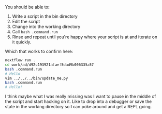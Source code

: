 You should be able to:

1. Write a script in the bin directory
2. Edit the script
3. Change into the working directory
4. Call `bash .command.run`
5. Rinse and repeat until you're happy where your script is at and iterate on it quickly.

Which that works to confirm here:

```sh
nextflow run .
cd work/ad/d92c193921afaef5dad9b006335a57
bash .command.run
# Hello
vim ../../../bin/update_me.py
bash .command.run
# Hello!
```

I think maybe what I was really missing was I want to pause in the middle of the script and start hacking on it. Like to drop into a debugger or save the state in the working directory so I can poke around and get a REPL going.
